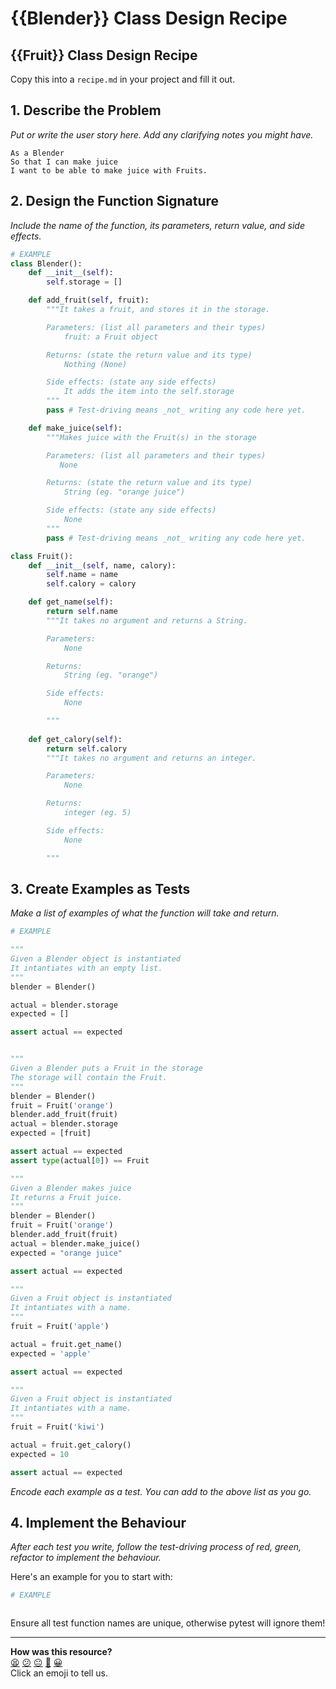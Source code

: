 # {{Blender}} Class Design Recipe
## {{Fruit}} Class Design Recipe
Copy this into a `recipe.md` in your project and fill it out.

## 1. Describe the Problem

_Put or write the user story here. Add any clarifying notes you might have._
```
As a Blender
So that I can make juice
I want to be able to make juice with Fruits.
```

## 2. Design the Function Signature

_Include the name of the function, its parameters, return value, and side effects._

```python
# EXAMPLE
class Blender():
    def __init__(self):
        self.storage = []

    def add_fruit(self, fruit):
        """It takes a fruit, and stores it in the storage.

        Parameters: (list all parameters and their types)
            fruit: a Fruit object

        Returns: (state the return value and its type)
            Nothing (None)

        Side effects: (state any side effects)
            It adds the item into the self.storage
        """
        pass # Test-driving means _not_ writing any code here yet.

    def make_juice(self):
        """Makes juice with the Fruit(s) in the storage

        Parameters: (list all parameters and their types)
           None 

        Returns: (state the return value and its type)
            String (eg. "orange juice")

        Side effects: (state any side effects)
            None
        """
        pass # Test-driving means _not_ writing any code here yet.

class Fruit():
    def __init__(self, name, calory):
        self.name = name
        self.calory = calory

    def get_name(self):
        return self.name
        """It takes no argument and returns a String.

        Parameters:
            None

        Returns:
            String (eg. "orange")

        Side effects:
            None

        """
    
    def get_calory(self):
        return self.calory
        """It takes no argument and returns an integer.

        Parameters:
            None

        Returns:
            integer (eg. 5)

        Side effects:
            None

        """
```

## 3. Create Examples as Tests

_Make a list of examples of what the function will take and return._

```python
# EXAMPLE

"""
Given a Blender object is instantiated
It intantiates with an empty list.
"""
blender = Blender()

actual = blender.storage
expected = []

assert actual == expected


"""
Given a Blender puts a Fruit in the storage
The storage will contain the Fruit.
"""
blender = Blender()
fruit = Fruit('orange')
blender.add_fruit(fruit)
actual = blender.storage
expected = [fruit]

assert actual == expected
assert type(actual[0]) == Fruit

"""
Given a Blender makes juice
It returns a Fruit juice.
"""
blender = Blender()
fruit = Fruit('orange')
blender.add_fruit(fruit)
actual = blender.make_juice()
expected = "orange juice"

assert actual == expected

"""
Given a Fruit object is instantiated
It intantiates with a name.
"""
fruit = Fruit('apple')

actual = fruit.get_name()
expected = 'apple'

assert actual == expected

"""
Given a Fruit object is instantiated
It intantiates with a name.
"""
fruit = Fruit('kiwi')

actual = fruit.get_calory()
expected = 10

assert actual == expected


```

_Encode each example as a test. You can add to the above list as you go._

## 4. Implement the Behaviour

_After each test you write, follow the test-driving process of red, green, refactor to implement the behaviour._

Here's an example for you to start with:

```python
# EXAMPLE



```

Ensure all test function names are unique, otherwise pytest will ignore them!


<!-- BEGIN GENERATED SECTION DO NOT EDIT -->

---

**How was this resource?**  
[😫](https://airtable.com/shrUJ3t7KLMqVRFKR?prefill_Repository=makersacademy%2Fgolden-square-in-python&prefill_File=resources%2Fsingle_function_recipe_template.md&prefill_Sentiment=😫) [😕](https://airtable.com/shrUJ3t7KLMqVRFKR?prefill_Repository=makersacademy%2Fgolden-square-in-python&prefill_File=resources%2Fsingle_function_recipe_template.md&prefill_Sentiment=😕) [😐](https://airtable.com/shrUJ3t7KLMqVRFKR?prefill_Repository=makersacademy%2Fgolden-square-in-python&prefill_File=resources%2Fsingle_function_recipe_template.md&prefill_Sentiment=😐) [🙂](https://airtable.com/shrUJ3t7KLMqVRFKR?prefill_Repository=makersacademy%2Fgolden-square-in-python&prefill_File=resources%2Fsingle_function_recipe_template.md&prefill_Sentiment=🙂) [😀](https://airtable.com/shrUJ3t7KLMqVRFKR?prefill_Repository=makersacademy%2Fgolden-square-in-python&prefill_File=resources%2Fsingle_function_recipe_template.md&prefill_Sentiment=😀)  
Click an emoji to tell us.

<!-- END GENERATED SECTION DO NOT EDIT -->
